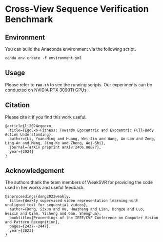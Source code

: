 # Cross-View Sequence Verification Benchmark

## Environment
You can build the Anaconda environment via the following script.
```
conda env create -f environment.yml
```

## Usage
Please refer to **`run.sh`** to see the running scripts. Our experiments can be conducted on NVIDIA RTX 3090Ti GPUs. 

## Citation
Please cite it if you find this work useful.
```
@article{li2024egoexo,
  title={EgoExo-Fitness: Towards Egocentric and Exocentric Full-Body Action Understanding},
  author={Li, Yuan-Ming and Huang, Wei-Jin and Wang, An-Lan and Zeng, Ling-An and Meng, Jing-Ke and Zheng, Wei-Shi},
  journal={arXiv preprint arXiv:2406.08877},
  year={2024}
}
```


## Acknowledgement
The authors thank the team members of WeakSVR for providing the code used in her works and useful feedback.
```
@inproceedings{dong2023weakly,
  title={Weakly supervised video representation learning with unaligned text for sequential videos},
  author={Dong, Sixun and Hu, Huazhang and Lian, Dongze and Luo, Weixin and Qian, Yicheng and Gao, Shenghua},
  booktitle={Proceedings of the IEEE/CVF Conference on Computer Vision and Pattern Recognition},
  pages={2437--2447},
  year={2023}
}
```
